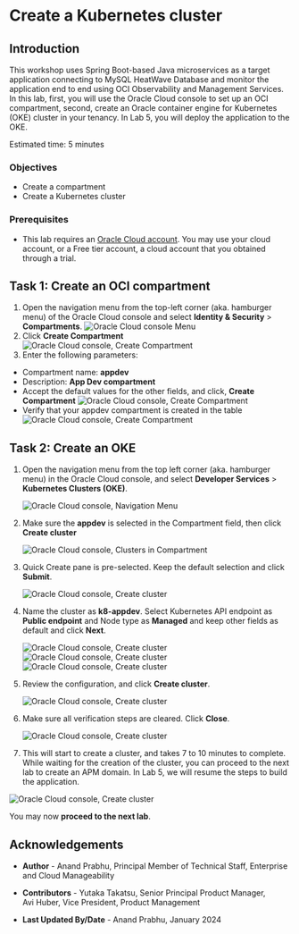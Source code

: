 # Create a Kubernetes cluster

## Introduction

This workshop uses Spring Boot-based Java microservices as a target application connecting to MySQL HeatWave Database and monitor the application end to end using OCI Observability and Management Services. In this lab, first, you will use the Oracle Cloud console to set up an OCI compartment, second, create an Oracle container engine for Kubernetes (OKE) cluster in your tenancy. In Lab 5, you will deploy the application to the OKE.

Estimated time: 5 minutes

### Objectives

* Create a compartment
* Create a Kubernetes cluster

### Prerequisites

* This lab requires an [Oracle Cloud account](https://www.oracle.com/cloud/free/). You may use your cloud account, or a Free tier account, a cloud account that you obtained through a trial.


## Task 1: Create an OCI compartment

1. Open the navigation menu from the top-left corner (aka. hamburger menu) of the Oracle Cloud console and select **Identity & Security** > **Compartments**.
	![Oracle Cloud console Menu](images/1-1-compartments.png " ")
2. Click **Create Compartment**
	![Oracle Cloud console, Create Compartment](images/1-2-compartments.png " ")
3. Enter the following parameters:
*	Compartment name: **appdev**
*	Description: **App Dev compartment**
*	Accept the default values for the other fields, and click, **Create Compartment**
	![Oracle Cloud console, Create Compartment](images/1-3-compartments.png " ")
*	Verify that your appdev compartment is created in the table
	![Oracle Cloud console, Create Compartment](images/1-4-compartments.png " ")

## Task 2: Create an OKE

1. Open the navigation menu from the top left corner (aka. hamburger menu) in the Oracle Cloud console, and select **Developer Services** > **Kubernetes Clusters (OKE)**.

   ![Oracle Cloud console, Navigation Menu](images/2-1-OKE.png " ")

2. Make sure the **appdev** is selected in the Compartment field, then click **Create cluster**

   ![Oracle Cloud console, Clusters in Compartment](images/2-2-OKE.png " ")

3. Quick Create pane is pre-selected. Keep the default selection and click **Submit**.

   ![Oracle Cloud console, Create cluster](images/2-3-OKE.png " ")

4. Name the cluster as **k8-appdev**. Select Kubernetes API endpoint as **Public endpoint** and Node type as **Managed** and keep other fields as default and click **Next**.

   ![Oracle Cloud console, Create cluster](images/2-4-OKE.png " ")
   ![Oracle Cloud console, Create cluster](images/2-5-OKE.png " ")
   ![Oracle Cloud console, Create cluster](images/2-6-OKE.png " ")

5. Review the configuration, and click **Create cluster**.

   ![Oracle Cloud console, Create cluster](images/2-7-OKE.png " ")

6. Make sure all verification steps are cleared. Click **Close**.

   ![Oracle Cloud console, Create cluster](images/2-8-OKE.png " ")

7.  This will start to create a cluster, and takes 7 to 10 minutes to complete. While waiting for the creation of the cluster, you can proceed to the next lab to create an APM domain. In Lab 5, we will resume the steps to build the application.

   ![Oracle Cloud console, Create cluster](images/2-9-OKE.png " ")




You may now **proceed to the next lab**.

## Acknowledgements

* **Author** - Anand Prabhu, Principal Member of Technical Staff, Enterprise and Cloud Manageability
- **Contributors** -
Yutaka Takatsu, Senior Principal Product Manager,  
Avi Huber, Vice President, Product Management
* **Last Updated By/Date** - Anand Prabhu, January 2024